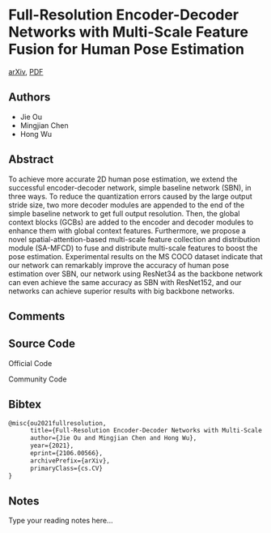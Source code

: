 
# Full-Resolution Encoder-Decoder Networks with Multi-Scale Feature Fusion for Human Pose Estimation

[arXiv](https://arxiv.org/abs/2106.0566), [PDF](https://arxiv.org/pdf/2106.0566.pdf)

## Authors

- Jie Ou
- Mingjian Chen
- Hong Wu

## Abstract

To achieve more accurate 2D human pose estimation, we extend the successful encoder-decoder network, simple baseline network (SBN), in three ways. To reduce the quantization errors caused by the large output stride size, two more decoder modules are appended to the end of the simple baseline network to get full output resolution. Then, the global context blocks (GCBs) are added to the encoder and decoder modules to enhance them with global context features. Furthermore, we propose a novel spatial-attention-based multi-scale feature collection and distribution module (SA-MFCD) to fuse and distribute multi-scale features to boost the pose estimation. Experimental results on the MS COCO dataset indicate that our network can remarkably improve the accuracy of human pose estimation over SBN, our network using ResNet34 as the backbone network can even achieve the same accuracy as SBN with ResNet152, and our networks can achieve superior results with big backbone networks.

## Comments



## Source Code

Official Code



Community Code



## Bibtex

```tex
@misc{ou2021fullresolution,
      title={Full-Resolution Encoder-Decoder Networks with Multi-Scale Feature Fusion for Human Pose Estimation}, 
      author={Jie Ou and Mingjian Chen and Hong Wu},
      year={2021},
      eprint={2106.00566},
      archivePrefix={arXiv},
      primaryClass={cs.CV}
}
```

## Notes

Type your reading notes here...

